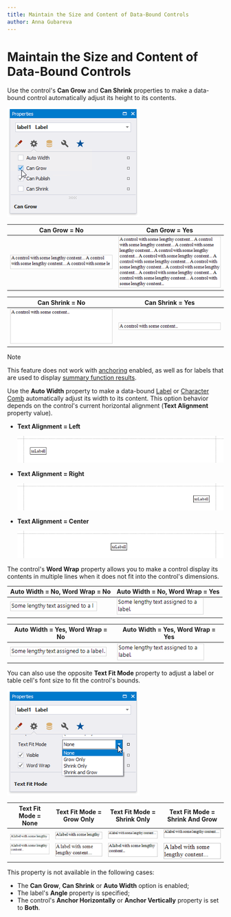```yaml
---
title: Maintain the Size and Content of Data-Bound Controls
author: Anna Gubareva
---
```

# Maintain the Size and Content of Data-Bound Controls

Use the control's **Can Grow** and **Can Shrink** properties to make a data-bound control automatically adjust its height to its contents.

![](../../../../images/eurd-win-can-grow-can-shrink-properties.png)

| **Can Grow = No** | **Can Grow = Yes** |
|---|---|
| ![](../../../../images/eurd-win-can-grow-false.png) | ![](../../../../images/eurd-win-can-grow-true.png) |

| **Can Shrink = No** | **Can Shrink = Yes** |
|---|---|
| ![](../../../../images/eurd-win-can-shrink-false.png) | ![](../../../../images/eurd-win-can-shrink-true.png) |

> [!NOTE]
> This feature does not work with [anchoring](anchor-controls.md) enabled, as well as for labels that are used to display [summary function results](../shape-report-data/calculate-summaries/calculate-a-summary.md).

Use the **Auto Width** property to make a data-bound [Label](../use-report-elements/use-basic-report-controls/label.md) or [Character Comb](../use-report-elements/use-basic-report-controls/character-comb.md) automatically adjust its width to its content. This option behavior depends on the control's current horizontal alignment (**Text Alignment** property value).

* **Text Alignment = Left**

    ![](../../../../images/eurd-win-label-auto-width-left-align.png)

* **Text Alignment = Right**

    ![](../../../../images/eurd-win-label-auto-width-right-align.png)

* **Text Alignment = Center**

    ![](../../../../images/eurd-win-label-auto-width-center-align.png)

The control's **Word Wrap** property allows you to make a control display its contents in multiple lines when it does not fit into the control's dimensions.

| Auto Width = No, Word Wrap = No | Auto Width = No, Word Wrap = Yes |
|---|---|
| ![](../../../../images/eurd-win-auto-width-false-word-wrap-false.png) | ![](../../../../images/eurd-win-auto-width-false-word-wrap-true.png) |

| Auto Width = Yes, Word Wrap = No | Auto Width = Yes, Word Wrap = Yes |
|---|---|
| ![](../../../../images/eurd-win-auto-width-true-word-wrap-false.png) | ![](../../../../images/eurd-win-auto-width-false-word-wrap-true.png) |


You can also use the opposite **Text Fit Mode** property to adjust a label or table cell's font size to fit the control's bounds.

![](../../../../images/eurd-win-label-text-fit-mode-property.png) 

| Text Fit Mode = None | Text Fit Mode = Grow Only | Text Fit Mode = Shrink Only | Text Fit Mode = Shrink And Grow |
|---|---|---|---|
| ![](../../../../images/eurd-win-label-text-fit-mode-none.png) | ![](../../../../images/eurd-win-label-text-fit-mode-grow-only.png) | ![](../../../../images/eurd-win-label-text-fit-mode-shrink-only.png) | ![](../../../../images/eurd-win-label-text-fit-mode-shrink-and-grow.png) |

This property is not available in the following cases:

* The **Can Grow**, **Can Shrink** or **Auto Width** option is enabled;
* The label's **Angle** property is specified;
* The control's **Anchor Horizontally** or **Anchor Vertically** property is set to **Both**.